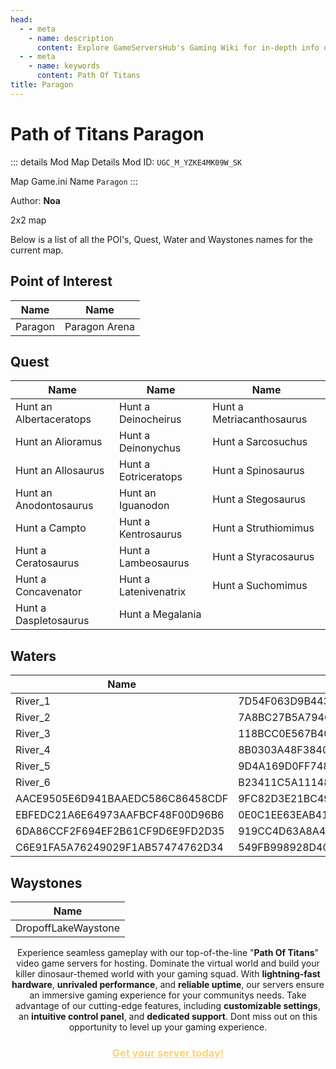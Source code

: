 ```yaml
---
head:
  - - meta
    - name: description
      content: Explore GameServersHub's Gaming Wiki for in-depth info on Path of Titans. Find details on gameplay, features, and updates for the ultimate dino MMO adventure! 
  - - meta
    - name: keywords
      content: Path Of Titans
title: Paragon
---
```


# Path of Titans Paragon

::: details Mod Map Details
Mod ID: `UGC_M_YZKE4MK09W_SK`

Map Game.ini Name `Paragon`
:::

Author: **Noa**

2x2 map

Below is a list of all the POI's, Quest, Water and Waystones names for the current map.

## Point of Interest

| Name    | Name          |
| ------- | ------------- |
| Paragon | Paragon Arena |

## Quest

| Name                    | Name                  | Name                      |
| ----------------------- | --------------------- | ------------------------- |
| Hunt an Albertaceratops | Hunt a Deinocheirus   | Hunt a Metriacanthosaurus |
| Hunt an Alioramus       | Hunt a Deinonychus    | Hunt a Sarcosuchus        |
| Hunt an Allosaurus      | Hunt a Eotriceratops  | Hunt a Spinosaurus        |
| Hunt an Anodontosaurus  | Hunt an Iguanodon     | Hunt a Stegosaurus        |
| Hunt a Campto           | Hunt a Kentrosaurus   | Hunt a Struthiomimus      |
| Hunt a Ceratosaurus     | Hunt a Lambeosaurus   | Hunt a Styracosaurus      |
| Hunt a Concavenator     | Hunt a Latenivenatrix | Hunt a Suchomimus         |
| Hunt a Daspletosaurus   | Hunt a Megalania      |                           |

## Waters

| Name                             | Name                             |
| -------------------------------- | -------------------------------- |
| River_1                          | 7D54F063D9B443BB8B904B728A16FDED |
| River_2                          | 7A8BC27B5A79408089B11344914E7343 |
| River_3                          | 118BCC0E567B40C0AE26B1B10143CE2B |
| River_4                          | 8B0303A48F3840B68D07481A627117A0 |
| River_5                          | 9D4A169D0FF748A8A53FFD34A4BEDF3A |
| River_6                          | B23411C5A11148F1A1D2BCECE959ACB4 |
| AACE9505E6D941BAAEDC586C86458CDF | 9FC82D3E21BC49368366E91D1204A91F |
| EBFEDC21A6E64973AAFBCF48F00D96B6 | 0E0C1EE63EAB419EB2FB9987931F64AB |
| 6DA86CCF2F694EF2B61CF9D6E9FD2D35 | 919CC4D63A8A48F5B3A28599E0E4940C |
| C6E91FA5A76249029F1AB57474762D34 | 549FB998928D405992CD195A9094D012 |

## Waystones

| Name                |
| ------------------- |
| DropoffLakeWaystone |

<p style="text-align: center;"><span data-preserver-spaces="true">Experience seamless gameplay with our top-of-the-line "</span><strong><span data-preserver-spaces="true">Path Of Titans</span></strong><span data-preserver-spaces="true">" video game servers for hosting. Dominate the virtual world and build your killer dinosaur-themed world with your gaming squad. </span><span data-preserver-spaces="true">With </span><strong><span data-preserver-spaces="true">lightning-fast hardware</span></strong><span data-preserver-spaces="true">, </span><strong><span data-preserver-spaces="true">unrivaled performance</span></strong><span data-preserver-spaces="true">, and </span><strong><span data-preserver-spaces="true">reliable uptime</span></strong><span data-preserver-spaces="true">, our servers ensure an immersive gaming experience for your communitys needs. </span><span data-preserver-spaces="true">Take advantage of our cutting-edge features, including </span><strong><span data-preserver-spaces="true">customizable settings</span></strong><span data-preserver-spaces="true">, an </span><strong><span data-preserver-spaces="true">intuitive control panel</span></strong><span data-preserver-spaces="true">, and </span><strong><span data-preserver-spaces="true">dedicated support</span></strong><span data-preserver-spaces="true">. Dont miss out on this opportunity to level up your gaming experience.</span></p>
<h3 style="text-align: center;"><span style="color: #ffd369;"><a style="color: #ffd369;" href="https://gameservershub.com/hosting/path-of-titans/"><strong>Get your server today!</strong></a></span></h3>